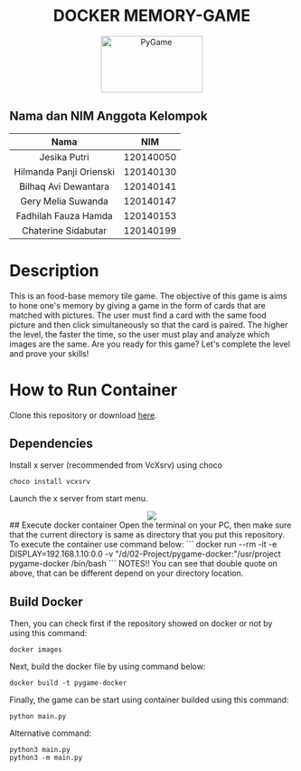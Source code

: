<div align="center">

# DOCKER MEMORY-GAME
  
  <a href="https://www.pygame.org/"><img alt="PyGame" src ="https://camo.githubusercontent.com/1971c0a4f776fb5351c765c37e59630c83cabd52/68747470733a2f2f7777772e707967616d652e6f72672f696d616765732f6c6f676f2e706e67" width = 180 height = 100></a>
</div>

## Nama dan NIM Anggota Kelompok
| Nama | NIM |
| :---: | :---: |
| Jesika Putri               | 120140050 |
| Hilmanda Panji Orienski    | 120140130 |
| Bilhaq Avi Dewantara       | 120140141 |
| Gery Melia Suwanda         | 120140147 |
| Fadhilah Fauza Hamda       | 120140153 |
| Chaterine Sidabutar        | 120140199 |

# Description
This is an food-base memory tile game. The objective of this game is aims to hone one's memory by giving a game in the form of cards that are matched with pictures. The user must find a card with the same food picture and then click simultaneously so that the card is paired. The higher the level, the faster the time, so the user must play and analyze which images are the same. 
Are you ready for this game? Let's complete the level and prove your skills!

# How to Run Container
Clone this repository or download [here](https://github.com/hilmanda/docker-exiatoma/archive/refs/heads/main.zip). 

## Dependencies
Install x server (recommended from VcXsrv) using choco
```
choco install vcxsrv
```

Launch the x server from start menu.
<div align="center">
  <img src="https://miro.medium.com/max/1400/1*ihco-ShEHQtbwHBGmtIOZg.png">
</div>
## Execute docker container 
Open the terminal on your PC, then make sure that the current directory is same as directory that you put this repository. To execute the container use command below:
```
docker run --rm -it -e DISPLAY=192.168.1.10:0.0 -v "/d/02-Project/pygame-docker:"/usr/project pygame-docker /bin/bash
```
NOTES!!
You can see that double quote on above, that can be different depend on your directory location.

## Build Docker
Then, you can check first if the repository showed on docker or not by using this command:
```
docker images
```

Next, build the docker file by using command below:
```
docker build -t pygame-docker
```

Finally, the game can be start using container builded using this command:
```
python main.py
```
Alternative command:
```
python3 main.py
python3 -m main.py
```
